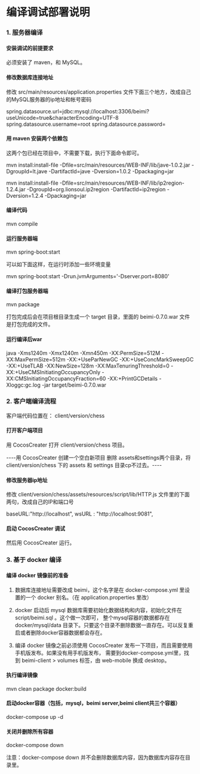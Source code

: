 # 编译调试部署说明

### 1. 服务器编译

#### 安装调试的前提要求

必须安装了 maven，和 MySQL。

#### 修改数据库连接地址


修改 src/main/resources/application.properties 文件下面三个地方，改成自己的MySQL服务器的ip地址和帐号密码

spring.datasource.url=jdbc:mysql://localhost:3306/beimi?useUnicode=true&characterEncoding=UTF-8
spring.datasource.username=root
spring.datasource.password=


#### 用 maven 安装两个依赖包

这两个包已经在项目中，不需要下载，执行下面命令即可。

mvn install:install-file -Dfile=src/main/resources/WEB-INF/lib/jave-1.0.2.jar -DgroupId=lt.jave -DartifactId=jave -Dversion=1.0.2 -Dpackaging=jar

mvn install:install-file -Dfile=src/main/resources/WEB-INF/lib/ip2region-1.2.4.jar -DgroupId=org.lionsoul.ip2region -DartifactId=ip2region -Dversion=1.2.4 -Dpackaging=jar

#### 编译代码

mvn compile

#### 运行服务器端


mvn spring-boot:start

可以如下面这样，在运行时添加一些环境变量

mvn spring-boot:start -Drun.jvmArguments='-Dserver.port=8080'

#### 编译打包服务器端

mvn package

打包完成后会在项目根目录生成一个 target 目录，里面的 beimi-0.7.0.war 文件是打包完成的文件。

#### 运行编译后war

java -Xms1240m -Xmx1240m -Xmn450m -XX:PermSize=512M -XX:MaxPermSize=512m -XX:+UseParNewGC -XX:+UseConcMarkSweepGC -XX:+UseTLAB -XX:NewSize=128m -XX:MaxTenuringThreshold=0 -XX:+UseCMSInitiatingOccupancyOnly -XX:CMSInitiatingOccupancyFraction=60 -XX:+PrintGCDetails -Xloggc:gc.log -jar target/beimi-0.7.0.war



### 2. 客户端编译流程

客户端代码位置在： client/version/chess

#### 打开客户端项目

用 CocosCreater 打开 client/version/chess 项目。


----用 CocosCreater 创建一个空白新项目 删除 assets和settings两个目录，将 client/version/chess 下的 assets 和 settings 目录cp不过去。----

#### 修改服务器ip地址

修改 client/version/chess/assets/resources/script/lib/HTTP.js 文件里的下面两句，改成自己的IP和端口号

baseURL:"http://localhost",
wsURL : "http://localhost:9081",

#### 启动 CocosCreater 调试

然后用 CocosCreater 运行。


### 3. 基于 docker 编译


#### 编译 docker 镜像前的准备

1. 数据库连接地址需要改成 beimi，这个名字是在 docker-compose.yml 里设置的一个 docker 别名。（在 application.properties 里改）

2. docker 启动后 mysql 数据库需要初始化数据结构和内容，初始化文件在 script/beimi.sql 。这个做一次即可，
整个mysql容器的数据都存在 docker/mysql/data 目录下。只要这个目录不删除数据一直存在。可以反复重启或者删除docker容器数据都会存在。

3. 编译 docker 镜像之前必须使用 CocosCreater 发布一下项目，而且需要使用手机版发布。如果没有用手机版发布，
需要到docker-compose.yml里，找到 beimi-client > volumes 标签，由 web-mobile 换成 desktop。


#### 执行编译镜像

mvn clean package docker:build

#### 启动docker容器（包括，mysql，beimi server,beimi client共三个容器）

docker-compose up -d

#### 关闭并删除所有容器

docker-compose down

注意：docker-compose down 并不会删除数据库内容，因为数据库内容存在目录里。



